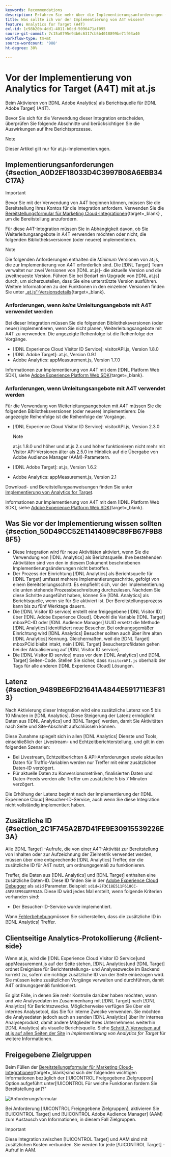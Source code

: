 ```yaml
---
keywords: Recommendations
description: Erfahren Sie mehr über die Implementierungsanforderungen für Analytics für [!DNL Target] (A4T) und was Sie beachten sollten, bevor Sie diese Integration implementieren.
title: Was sollte ich vor der Implementierung von A4T wissen?
feature: Analytics for Target (A4T)
exl-id: 1c98b20b-4dd1-4011-b0cd-5096471af095
source-git-commit: 7c15a0795e94b6c6317cb5b4018899be71f03a40
workflow-type: tm+mt
source-wordcount: '988'
ht-degree: 30%

---
```


# Vor der Implementierung von Analytics for Target (A4T) mit at.js

Beim Aktivieren von [!DNL Adobe Analytics] als Berichtsquelle für [!DNL Adobe Target] (A4T).

Bevor Sie sich für die Verwendung dieser Integration entscheiden, überprüfen Sie folgende Abschnitte und berücksichtigen Sie die Auswirkungen auf Ihre Berichtsprozesse.

>[!NOTE]
>
>Dieser Artikel gilt nur für at.js-Implementierungen.

## Implementierungsanforderungen {#section_A0D2EF18033D4C3997B08A6EBB34C17A}

>[!IMPORTANT]
>
>Bevor Sie mit der Verwendung von A4T beginnen können, müssen Sie die Bereitstellung Ihres Kontos für die Integration anfordern. Verwenden Sie die [Bereitstellungsformular für Marketing Cloud-Integrationen](https://survey.adobe.com/jfe/form/SV_ekBHTLSoP5Zki2y){target=_blank} , um die Bereitstellung anzufordern.

Für diese A4T-Integration müssen Sie in Abhängigkeit davon, ob Sie Weiterleitungsangebote in A4T verwenden möchten oder nicht, die folgenden Bibliotheksversionen (oder neuere) implementieren.

>[!NOTE]
>
>Die folgenden Anforderungen enthalten die *Minimum* Versionen von at.js, die zur Implementierung von A4T erforderlich sind. Die [!DNL Target] Team verwaltet nur zwei Versionen von [!DNL at.js]- die aktuelle Version und die zweitneueste Version. Führen Sie bei Bedarf ein Upgrade von [!DNL at.js] durch, um sicherzustellen, dass Sie eine unterstützte Version ausführen. Weitere Informationen zu den Funktionen in den einzelnen Versionen finden Sie unter [„at.js“-Versionsdetails](https://experienceleague.corp.adobe.com/docs/target-dev/developer/client-side/at-js-implementation/target-atjs-versions.html){target=_blank}.

### Anforderungen, wenn *keine* Umleitungsangebote mit A4T verwendet werden

Bei dieser Integration müssen Sie die folgenden Bibliotheksversionen (oder neuer) implementieren, wenn Sie nicht planen, Weiterleitungsangebote mit A4T zu verwenden. Die angezeigte Reihenfolge ist die Reihenfolge der Vorgänge.

* [!DNL Experience Cloud Visitor ID Service]: visitorAPI.js, Version 1.8.0
* [!DNL Adobe Target]: at.js, Version 0.9.1
* Adobe Analytics: appMeasurement.js, Version 1.7.0

Informationen zur Implementierung von A4T mit dem [!DNL Platform Web SDK], siehe [Adobe Experience Platform Web SDK](https://experienceleague.corp.adobe.com/docs/target-dev/developer/client-side/aep-web-sdk.html){target=_blank}.

### Anforderungen, wenn Umleitungsangebote mit A4T verwendet werden

Für die Verwendung von Weiterleitungsangeboten mit A4T müssen Sie die folgenden Bibliotheksversionen (oder neuere) implementieren: Die angezeigte Reihenfolge ist die Reihenfolge der Vorgänge.

* [!DNL Experience Cloud Visitor ID Service]: visitorAPI.js, Version 2.3.0

   >[!NOTE]
   >
   >at.js 1.8.0 und höher und at.js 2.x und höher funktionieren nicht mehr mit Visitor API-Versionen älter als 2.5.0 im Hinblick auf die Übergabe von Adobe Audience Manager (AAM)-Parametern.

* [!DNL Adobe Target]: at.js, Version 1.6.2

* Adobe Analytics: appMeasurement.js, Version 2.1

Download- und Bereitstellungsanweisungen finden Sie unter [Implementierung von Analytics for Target](/help/main/c-integrating-target-with-mac/a4t/a4timplementation.md).

Informationen zur Implementierung von A4T mit dem [!DNL Platform Web SDK], siehe [Adobe Experience Platform Web SDK](https://experienceleague.corp.adobe.com/docs/target-dev/developer/client-side/aep-web-sdk.html){target=_blank}.

## Was Sie vor der Implementierung wissen sollten {#section_50D49CC52E11414089C89FB67F9B88F5}

* Diese Integration wird für neue Aktivitäten aktiviert, wenn Sie die Verwendung von [!DNL Analytics] als Berichtsquelle. Ihre bestehenden Aktivitäten sind von den in diesem Dokument beschriebenen Implementierungsänderungen nicht betroffen.
* Der Prozess der Einrichtung [!DNL Analytics] als Berichtsquelle für [!DNL Target] umfasst mehrere Implementierungsschritte, gefolgt von einem Bereitstellungsschritt. Es empfiehlt sich, vor der Implementierung die unten stehende Prozessbeschreibung durchzulesen. Nachdem Sie diese Schritte ausgeführt haben, können Sie [!DNL Analytics] als Berichtsquelle, wenn sie für Sie aktiviert ist. Der Bereitstellungsprozess kann bis zu fünf Werktage dauern.
* Die [!DNL Visitor ID service] erstellt eine freigegebene [!DNL Visitor ID] über [!DNL Adobe Experience Cloud]. Obwohl die Variable [!DNL Target] mboxPC-ID oder [!DNL Audience Manager] UUID ersetzt die Methode [!DNL Analytics] identifiziert neue Besucher. Bei ordnungsgemäßer Einrichtung wird [!DNL Analytics] Besucher sollten auch über ihre alten [!DNL Analytics] Kennung. Gleichermaßen, weil die [!DNL Target] mboxPCid bleibt intakt, nein [!DNL Target] Besucherprofildaten gehen bei der Aktualisierung auf [!DNL Visitor ID service].
* Die [!DNL Visitor ID service] muss vor dem [!DNL Analytics] und [!DNL Target] Seiten-Code. Stellen Sie sicher, dass `VisitorAPI.js` oberhalb der Tags für alle anderen [!DNL Experience Cloud] Lösungen.

## Latenz {#section_9489BE6FD21641A4844E591711E3F813}

Nach Aktivierung dieser Integration wird eine zusätzliche Latenz von 5 bis 10 Minuten in [!DNL Analytics]. Diese Steigerung der Latenz ermöglicht Daten aus [!DNL Analytics] und [!DNL Target] werden, damit Sie Aktivitäten nach Seite und Site-Abschnitt aufschlüsseln können.

Diese Zunahme spiegelt sich in allen [!DNL Analytics] Dienste und Tools, einschließlich der Livestream- und Echtzeitberichterstellung, und gilt in den folgenden Szenarien:

* Bei Livestream, Echtzeitberichten &amp; API-Anforderungen sowie aktuellen Daten für Traffic-Variablen werden nur Treffer mit einer zusätzlichen Daten-ID verzögert.
* Für aktuelle Daten zu Konversionsmetriken, finalisierten Daten und Daten-Feeds werden alle Treffer um zusätzliche 5 bis 7 Minuten verzögert.

Die Erhöhung der Latenz beginnt nach der Implementierung der [!DNL Experience Cloud] Besucher-ID-Service, auch wenn Sie diese Integration nicht vollständig implementiert haben.

## Zusätzliche ID  {#section_2C1F745A2B7D41FE9E30915539226E3A}

Alle [!DNL Target] -Aufrufe, die von einer A4T-Aktivität zur Bereitstellung von Inhalten oder zur Aufzeichnung der Zielmetrik verwendet werden, müssen über eine entsprechende [!DNL Analytics] Treffer, der die zusätzliche ID für A4T nutzt, um ordnungsgemäß zu funktionieren.

Treffer, die Daten aus [!DNL Analytics] und [!DNL Target] enthalten eine zusätzliche Daten-ID. Diese ID finden Sie in der [Adobe Experience Cloud Debugger](https://experienceleague.adobe.com/docs/debugger/using/experience-cloud-debugger.html) als `sdid` Parameter. Beispiel: `sdid=2F3C18E511F618CC-45F83E994AEE93A0`. Diese ID wird jedes Mal erstellt, wenn folgende Kriterien vorhanden sind:

* Der Besucher-ID-Service wurde implementiert.

Wann [Fehlerbehebung](/help/main/c-integrating-target-with-mac/a4t/c-a4t-troubleshooting/a4t-troubleshooting.md)müssen Sie sicherstellen, dass die zusätzliche ID in [!DNL Analytics] Treffer.

## Clientseitige Analytics-Protokollierung {#client-side}

Wenn at.js, wird die [!DNL Experience Cloud Visitor ID Service]und appMeasurement.js auf der Seite stehen, [!DNL Analytics]und [!DNL Target] ordnet Ereignisse für Berichterstellungs- und Analysezwecke im Backend korrekt zu, sofern die richtige zusätzliche ID von der Seite einbezogen wird. Sie müssen keine zusätzlichen Vorgänge verwalten und durchführen, damit A4T ordnungsgemäß funktioniert.

Es gibt Fälle, in denen Sie mehr Kontrolle darüber haben möchten, wann und wie Analysedaten im Zusammenhang mit [!DNL Target] nach [!DNL Analytics] für Berichtszwecke. Möglicherweise verfügen Sie über ein internes Analysetool, das Sie für interne Zwecke verwenden. Sie möchten die Analysedaten jedoch auch an senden [!DNL Analytics] über Ihr internes Analyseprodukt, damit andere Mitglieder Ihres Unternehmens weiterhin [!DNL Analytics] als visuelle Berichtsquelle. Siehe [Schritt 7: Verweisen auf at.js auf allen Seiten der Site](/help/main/c-integrating-target-with-mac/a4t/a4timplementation.md#step7) in *Implementierung von Analytics for Target* für weitere Informationen.

## Freigegebene Zielgruppen

Beim Füllen der [Bereitstellungsformular für Marketing Cloud-Integrationen](https://survey.adobe.com/jfe/form/SV_ekBHTLSoP5Zki2y){target=_blank}sind sich der folgenden wichtigen Informationen bezüglich der [!UICONTROL Freigegebene Zielgruppen] Option aufgeführt unter[!UICONTROL Für welche Funktionen fordern Sie Bereitstellung an]?&quot;

![Anforderungsformular](/help/main/c-integrating-target-with-mac/a4t/assets/request-form.png)

Bei Anforderung [!UICONTROL Freigegebene Zielgruppen], aktivieren Sie [!UICONTROL Target] und [!UICONTROL Adobe Audience Manager] (AAM) zum Austausch von Informationen, in diesem Fall Zielgruppen.

>[!IMPORTANT]
>
>Diese Integration zwischen [!UICONTROL Target] und AAM sind mit zusätzlichen Kosten verbunden. Sie werden für jede [!UICONTROL Target] -Aufruf in AAM.
